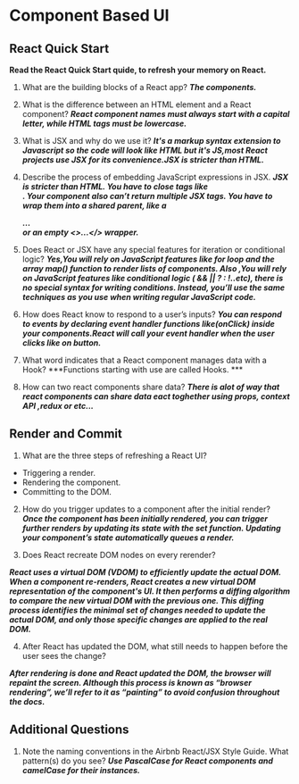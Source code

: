 # Component Based UI

## React Quick Start


**Read the React Quick Start quide, to refresh your memory on React.**

1. What are the building blocks of a React app?
 ***The components.***

2. What is the difference between an HTML element and a React component?
***React component names must always start with a capital letter, while HTML tags must be lowercase.***

3. What is JSX and why do we use it?
 ***It's a markup syntax extension to Javascript so the code will look like HTML but it's JS,most React projects use JSX for its convenience.JSX is stricter than HTML.***
4. Describe the process of embedding JavaScript expressions in JSX.
***JSX is stricter than HTML. You have to close tags like <br />. Your component also can’t return multiple JSX tags. You have to wrap them into a shared parent, like a <div>...</div> or an empty <>...</> wrapper.***

5. Does React or JSX have any special features for iteration or conditional logic?
***Yes,You will rely on JavaScript features like for loop and the array map() function to render lists of components. Also ,You will rely on JavaScript features like conditional logic ( && || ? : !..etc), there is no special syntax for writing conditions. Instead, you’ll use the same techniques as you use when writing regular JavaScript code.***

6. How does React know to respond to a user’s inputs?
***You can respond to events by declaring event handler functions like(onClick) inside your components.React will call your event handler when the user clicks like on button.***

7. What word indicates that a React component manages data with a Hook?
***Functions starting with use are called Hooks. ***

8. How can two react components share data?
***There is alot of way that react components can share data eact toghether using props, context API ,redux or etc...***

## Render and Commit

1. What are the three steps of refreshing a React UI?

- Triggering a render.
- Rendering the component.
- Committing to the DOM.

2. How do you trigger updates to a component after the initial render?
***Once the component has been initially rendered, you can trigger further renders by updating its state with the set function. Updating your component’s state automatically queues a render.***

3. Does React recreate DOM nodes on every rerender?

***React uses a virtual DOM (VDOM) to efficiently update the actual DOM. When a component re-renders, React creates a new virtual DOM representation of the component's UI. It then performs a diffing algorithm to compare the new virtual DOM with the previous one. This diffing process identifies the minimal set of changes needed to update the actual DOM, and only those specific changes are applied to the real DOM.***

4. After React has updated the DOM, what still needs to happen before the user sees the change?

***After rendering is done and React updated the DOM, the browser will repaint the screen. Although this process is known as “browser rendering”, we’ll refer to it as “painting” to avoid confusion throughout the docs.***

## Additional Questions

1. Note the naming conventions in the Airbnb React/JSX Style Guide. What pattern(s) do you see?
***Use PascalCase for React components and camelCase for their instances.***